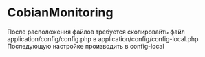 # CobianMonitoring
После расположения файлов требуется скопировайть файл<br>
application/config/config.php  в   application/config/config-local.php<br>
Последующую настройке производить в config-local<br>

